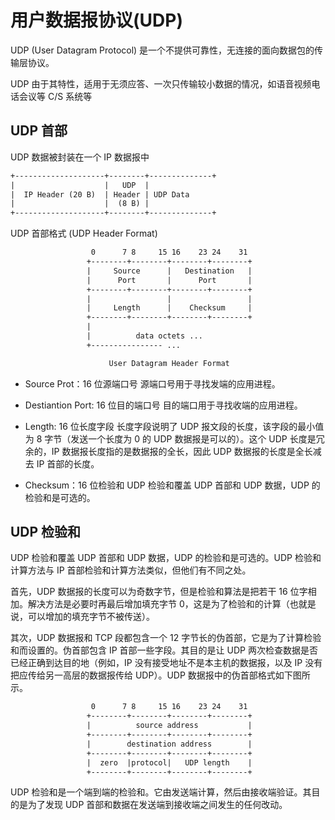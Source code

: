 <!--
 * @Author : Hu Jingbo
 * @Date   : 2021-07-31
-->

# 用户数据报协议(UDP)

UDP (User Datagram Protocol) 是一个不提供可靠性，无连接的面向数据包的传输层协议。

UDP 由于其特性，适用于无须应答、一次只传输较小数据的情况，如语音视频电话会议等 C/S 系统等

## UDP 首部

UDP 数据被封装在一个 IP 数据报中

```txt
+--------------------+--------+--------------+
|                    |   UDP  |          
|  IP Header (20 B)  | Header | UDP Data 
|                    |  (8 B) | 
+--------------------+--------+--------------+
```

UDP 首部格式 (UDP Header Format)

```txt
                  0      7 8     15 16    23 24    31
                 +--------+--------+--------+--------+
                 |     Source      |   Destination   |
                 |      Port       |      Port       |
                 +--------+--------+--------+--------+
                 |                 |                 |
                 |     Length      |    Checksum     |
                 +--------+--------+--------+--------+
                 |
                 |          data octets ...
                 +---------------- ...

                      User Datagram Header Format
```

* Source Prot：16 位源端口号
源端口号用于寻找发端的应用进程。

* Destiantion Port: 16 位目的端口号
目的端口用于寻找收端的应用进程。

* Length: 16 位长度字段
长度字段说明了 UDP 报文段的长度，该字段的最小值为 8 字节（发送一个长度为 0 的 UDP 数据报是可以的）。这个 UDP 长度是冗余的，IP 数据报长度指的是数据报的全长，因此 UDP 数据报的长度是全长减去 IP 首部的长度。

* Checksum：16 位检验和
UDP 检验和覆盖 UDP 首部和 UDP 数据，UDP 的检验和是可选的。

## UDP 检验和

UDP 检验和覆盖 UDP 首部和 UDP 数据，UDP 的检验和是可选的。UDP 检验和计算方法与 IP 首部检验和计算方法类似，但他们有不同之处。

首先，UDP 数据报的长度可以为奇数字节，但是检验和算法是把若干 16 位字相加。解决方法是必要时再最后增加填充字节 0，这是为了检验和的计算（也就是说，可以增加的填充字节不被传送）。

其次，UDP 数据报和 TCP 段都包含一个 12 字节长的伪首部，它是为了计算检验和而设置的。伪首部包含 IP 首部一些字段。其目的是让 UDP 两次检查数据是否已经正确到达目的地（例如，IP 没有接受地址不是本主机的数据报，以及 IP 没有把应传给另一高层的数据报传给 UDP）。UDP 数据报中的伪首部格式如下图所示。

```txt
                  0      7 8     15 16    23 24    31
                 +--------+--------+--------+--------+
                 |          source address           |
                 +--------+--------+--------+--------+
                 |        destination address        |
                 +--------+--------+--------+--------+
                 |  zero  |protocol|   UDP length    |
                 +--------+--------+--------+--------+
```

UDP 检验和是一个端到端的检验和。它由发送端计算，然后由接收端验证。其目的是为了发现 UDP 首部和数据在发送端到接收端之间发生的任何改动。
